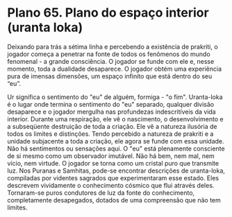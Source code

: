 # Plano 65. Plano do espaço interior (uranta loka)

Deixando para trás a sétima linha e percebendo a existência de prakriti, o jogador começa a penetrar na fonte de todos os fenômenos do mundo fenomenal - a grande consciência. O jogador se funde com ele e, nesse momento, toda a dualidade desaparece. O jogador obtém uma experiência pura de imensas dimensões, um espaço infinito que está dentro do seu “eu”.

Ur significa o sentimento do "eu" de alguém, formiga - "o fim". Uranta-loka é o lugar onde termina o sentimento do "eu" separado, qualquer divisão desaparece e o jogador mergulha nas profundezas indescritíveis da vida interior. Durante uma respiração, ele vê o nascimento, o desenvolvimento e a subseqüente destruição de toda a criação. Ele vê a natureza ilusória de todos os limites e distinções. Tendo percebido a natureza de prakriti e a unidade subjacente a toda a criação, ele agora se funde com essa unidade. Não há sentimentos ou sensações aqui. O "eu" está plenamente consciente de si mesmo como um observador imutável. Não há bem, nem mal, nem vício, nem virtude. O jogador se torna como um cristal puro que transmite luz. Nos Puranas e Samhitas, pode-se encontrar descrições de uranta-loka, compiladas por videntes sagrados que experimentaram esse estado. Eles descrevem vividamente o conhecimento cósmico que flui através deles. Tornaram-se puros condutores de luz da fonte do conhecimento, completamente desapegados, dotados de uma compreensão que não tem limites.
